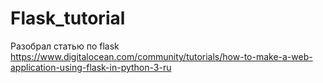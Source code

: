 # Flask_tutorial
Разобрал статью по flask
https://www.digitalocean.com/community/tutorials/how-to-make-a-web-application-using-flask-in-python-3-ru
